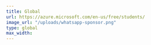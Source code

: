 ```yaml
---
title: Global
url: https://azure.microsoft.com/en-us/free/students/
image_url: "/uploads/whatsapp-sponsor.png"
type: global
max_width:
---
```

